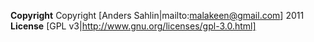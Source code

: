 **Copyright**
Copyright  [Anders Sahlin|mailto:malakeen@gmail.com] 2011 
**License**
[GPL v3|http://www.gnu.org/licenses/gpl-3.0.html]